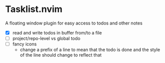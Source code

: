 # Tasklist.nvim
A floating window plugin for easy access to todos and other notes

- [x] read and write todos in buffer from/to a file
- [ ] project/repo-level vs global todo 
- [ ] fancy icons
    - change a prefix of a line to mean that the todo is done and the style of the line should change to reflect that
